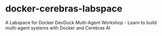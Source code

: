 # docker-cerebras-labspace
A Labspace for Docker DevDuck Multi-Agent Workshop - Learn to build multi-agent systems with Docker and Cerebras AI
